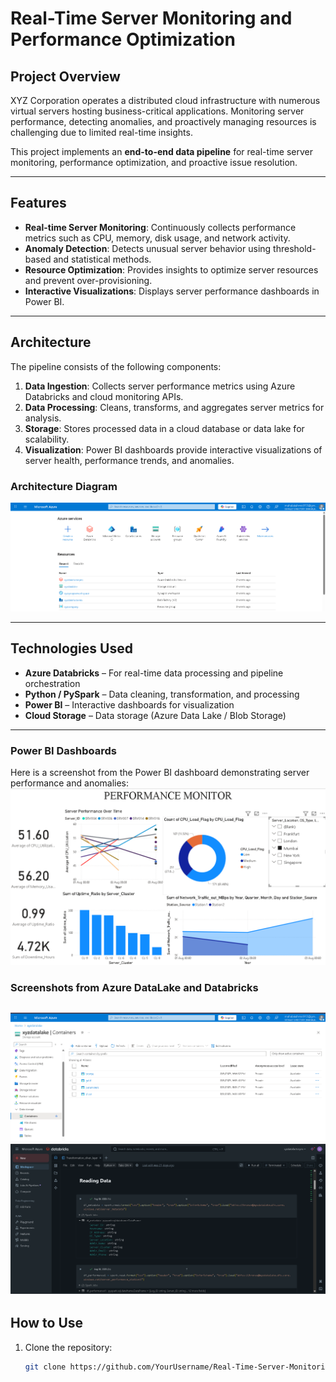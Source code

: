 # Real-Time Server Monitoring and Performance Optimization

## Project Overview
XYZ Corporation operates a distributed cloud infrastructure with numerous virtual servers hosting business-critical applications. Monitoring server performance, detecting anomalies, and proactively managing resources is challenging due to limited real-time insights.

This project implements an **end-to-end data pipeline** for real-time server monitoring, performance optimization, and proactive issue resolution.

---

## Features
- **Real-time Server Monitoring**: Continuously collects performance metrics such as CPU, memory, disk usage, and network activity.  
- **Anomaly Detection**: Detects unusual server behavior using threshold-based and statistical methods.  
- **Resource Optimization**: Provides insights to optimize server resources and prevent over-provisioning.  
- **Interactive Visualizations**: Displays server performance dashboards in Power BI.  

---

## Architecture
The pipeline consists of the following components:

1. **Data Ingestion**: Collects server performance metrics using Azure Databricks and cloud monitoring APIs.  
2. **Data Processing**: Cleans, transforms, and aggregates server metrics for analysis.  
3. **Storage**: Stores processed data in a cloud database or data lake for scalability.  
4. **Visualization**: Power BI dashboards provide interactive visualizations of server health, performance trends, and anomalies.  

### Architecture Diagram
![Architecture Diagram](images/architecture.png)  

---

## Technologies Used
- **Azure Databricks** – For real-time data processing and pipeline orchestration  
- **Python / PySpark** – Data cleaning, transformation, and processing  
- **Power BI** – Interactive dashboards for visualization  
- **Cloud Storage** – Data storage (Azure Data Lake / Blob Storage)  

---

### Power BI Dashboards
Here is a screenshot from the Power BI dashboard demonstrating server performance and anomalies:
![XYZ Company Dashboard](images/powerbi_dashboard.png)  

### Screenshots from Azure DataLake and Databricks
![DataLake Screenshot](images/data_lake.png)  
![Databricks Screenshot](images/data_bricks.png)  
---

## How to Use
1. Clone the repository:  
   ```bash
   git clone https://github.com/YourUsername/Real-Time-Server-Monitoring.git
